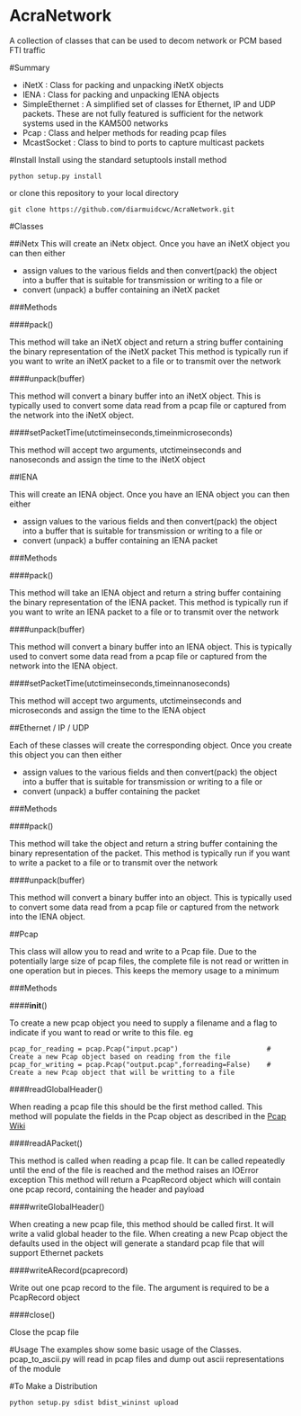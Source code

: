 AcraNetwork
===========

A collection of classes that can be used to decom network or PCM based FTI traffic

#Summary

* iNetX : Class for packing and unpacking iNetX objects
* IENA  : Class for packing and unpacking IENA objects
* SimpleEthernet : A  simplified set of classes for Ethernet, IP and UDP packets. These are not fully featured is
sufficient for the network systems used in the KAM500 networks
* Pcap : Class and helper methods for reading pcap files
* McastSocket : Class to bind to ports to capture multicast packets

#Install
Install using the standard setuptools install method
```
python setup.py install
```
or clone this repository to your local directory

```
git clone https://github.com/diarmuidcwc/AcraNetwork.git
```

#Classes

##iNetx
This will create an iNetx object. Once you have an iNetX object you can then either
* assign values to the various fields and then convert(pack) the object into a buffer that is suitable for transmission
or writing to a file or
* convert (unpack) a buffer containing an iNetX packet

###Methods

####pack()

This method will take an iNetX object and return a string buffer containing the binary representation of the iNetX packet
This method is typically run if you want to write an iNetX packet to a file or to transmit over the network

####unpack(buffer)

This method will convert a binary buffer into an iNetX object. This is typically used to convert some data read from a
pcap file or captured from the network into the iNetX object.

####setPacketTime(utctimeinseconds,timeinmicroseconds)

This method will accept two arguments, utctimeinseconds and nanoseconds and assign the time to the iNetX object


##IENA

This will create an IENA object. Once you have an IENA object you can then either
* assign values to the various fields and then convert(pack) the object into a buffer that is suitable for transmission
or writing to a file or
* convert (unpack) a buffer containing an IENA packet

###Methods

####pack()

This method will take an IENA object and return a string buffer containing the binary representation of the IENA packet.
This method is typically run if you want to write an IENA packet to a file or to transmit over the network

####unpack(buffer)

This method will convert a binary buffer into an IENA object. This is typically used to convert some data read from a
pcap file or captured from the network into the IENA object.

####setPacketTime(utctimeinseconds,timeinnanoseconds)

This method will accept two arguments, utctimeinseconds and microseconds and assign the time to the IENA object

##Ethernet / IP / UDP

Each of these classes will create the corresponding object. Once you create this object you can then either
* assign values to the various fields and then convert(pack) the object into a buffer that is suitable for transmission
or writing to a file or
* convert (unpack) a buffer containing the packet

###Methods

####pack()

This method will take the object and return a string buffer containing the binary representation of the packet.
This method is typically run if you want to write a packet to a file or to transmit over the network

####unpack(buffer)

This method will convert a binary buffer into an object. This is typically used to convert some data read from a
pcap file or captured from the network into the IENA object.

##Pcap

This class will allow you to read and write to a Pcap file. Due to the potentially large size of pcap files, the complete
file is not read or written in one operation but in pieces. This keeps the memory usage to a minimum

###Methods

####__init__()

To create a new pcap object you need to supply a filename and a flag to indicate if you want to read or write to this
file. eg
```
pcap_for_reading = pcap.Pcap("input.pcap") 						# Create a new Pcap object based on reading from the file
pcap_for_writing = pcap.Pcap("output.pcap",forreading=False)	# Create a new Pcap object that will be writting to a file
```

####readGlobalHeader()

When reading a pcap file this should be the first method called. This method will populate the fields in the Pcap object
as described in the [Pcap Wiki](http://wiki.wireshark.org/Development/LibpcapFileFormat#Global_Header)

####readAPacket()

This method is called when reading a pcap file. It can be called repeatedly until the end of the file is reached and
the method raises an IOError exception
This method will return a PcapRecord object which will contain one pcap record, containing the header and payload

####writeGlobalHeader()

When creating a new pcap file, this method should be called first. It will write a valid global header to the file.
When creating a new Pcap object the defaults used in the object will generate a standard pcap file that will support
Ethernet packets

####writeARecord(pcaprecord)

Write out one pcap record to the file. The argument is required to be a PcapRecord object

####close()

Close the pcap file




#Usage
The examples show some basic usage of the Classes.
pcap_to_ascii.py will read in pcap files and dump out ascii representations of the module


#To Make a Distribution
```
python setup.py sdist bdist_wininst upload
```